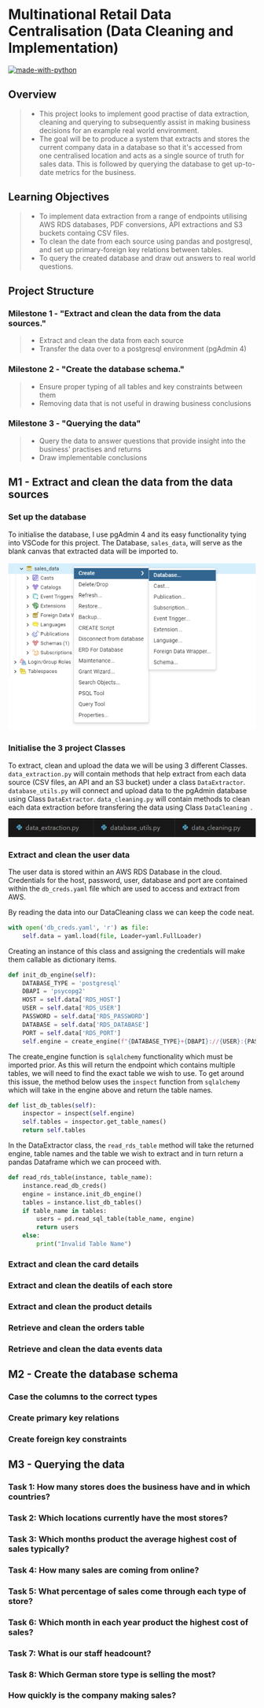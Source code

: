 # Multinational Retail Data Centralisation (Data Cleaning and Implementation)

[![made-with-python](https://img.shields.io/badge/Made%20with-Python-1f425f.svg)](https://www.python.org/)

## Overview 
> - This project looks to implement good practise of data extraction, cleaning and querying to subsequently assist in making business decisions for an example real world environment.
> - The goal will be to produce a system that extracts and stores the current company data in a database so that it's accessed from one centralised location and acts as a single source of truth for sales data. This is followed by querying the database to get up-to-date metrics for the business.

## Learning Objectives
> - To implement data extraction from a range of endpoints utilising AWS RDS databases, PDF conversions, API extractions and S3 buckets containg CSV files.
> - To clean the date from each source using pandas and postgresql, and set up primary-foreign key relations between tables.
> - To query the created database and draw out answers to real world questions.

## Project Structure

### Milestone 1 - "Extract and clean the data from the data sources."
> - Extract and clean the data from each source
> - Transfer the data over to a postgresql environment (pgAdmin 4)

### Milestone 2 - "Create the database schema."
> - Ensure proper typing of all tables and key constraints between them
> - Removing data that is not useful in drawing business conclusions

### Milestone 3 - "Querying the data"
> - Query the data to answer questions that provide insight into the business' practises and returns
> - Draw implementable conclusions

## M1 - Extract and clean the data from the data sources

### Set up the database

To initialise the database, I use pgAdmin 4 and its easy functionality tying into VSCode for this project. The Database, ```sales_data```, will serve as the blank canvas that extracted data will be imported to. 

![InitialiseDatabase](/images/setting_up_database.png)

### Initialise the 3 project Classes

To extract, clean and upload the data we will be using 3 different Classes. ```data_extraction.py``` will contain methods that help extract from each data source (CSV files, an API and an S3 bucket) under a class ```DataExtractor```. ```database_utils.py``` will connect and upload data to the pgAdmin database using Class ```DataExtractor```. ```data_cleaning.py``` will contain methods to clean each data extraction before transfering the data using Class ```DataCleaning ```.

![ThreeClasses](/images/three_classes.png)

### Extract and clean the user data

The user data is stored within an AWS RDS Database in the cloud. Credentials for the host, password, user, database and port are contained within the ```db_creds.yaml``` file which are used to access and extract from AWS. 


By reading the data into our DataCleaning class we can keep the code neat.

```python
with open('db_creds.yaml', 'r') as file:
    self.data = yaml.load(file, Loader=yaml.FullLoader)
```
Creating an instance of this class and assigning the credentials will make them callable as dictionary items.
```python
def init_db_engine(self):
    DATABASE_TYPE = 'postgresql'
    DBAPI = 'psycopg2'
    HOST = self.data['RDS_HOST']
    USER = self.data['RDS_USER']
    PASSWORD = self.data['RDS_PASSWORD']
    DATABASE = self.data['RDS_DATABASE']
    PORT = self.data['RDS_PORT']
    self.engine = create_engine(f"{DATABASE_TYPE}+{DBAPI}://{USER}:{PASSWORD}@{HOST}:{PORT}/{DATABASE}")
```
The create_engine function is ```sqlalchemy``` functionality which must be imported prior. As this will return the endpoint which contains multiple tables, we will need to find the exact table we wish to use. To get around this issue, the method below uses the ```inspect``` function from ```sqlalchemy``` which will take in the engine above and return the table names.

```python
def list_db_tables(self):
    inspector = inspect(self.engine)
    self.tables = inspector.get_table_names() 
    return self.tables
```

In the DataExtractor class, the ```read_rds_table``` method will take the returned engine, table names and the table we wish to extract and in turn return a pandas Dataframe which we can proceed with.

```python
def read_rds_table(instance, table_name):
    instance.read_db_creds()
    engine = instance.init_db_engine()
    tables = instance.list_db_tables()
    if table_name in tables:
        users = pd.read_sql_table(table_name, engine)
        return users
    else:
        print("Invalid Table Name")
```

### Extract and clean the card details

### Extract and clean the deatils of each store

### Extract and clean the product details

### Retrieve and clean the orders table

### Retrieve and clean the data events data



## M2 - Create the database schema

### Case the columns to the correct types

### Create primary key relations

### Create foreign key constraints



## M3 - Querying the data

### Task 1: How many stores does the business have and in which countries?

### Task 2: Which locations currently have the most stores?

### Task 3: Which months product the average highest cost of sales typically?

### Task 4: How many sales are coming from online?

### Task 5: What percentage of sales come through each type of store?

### Task 6: Which month in each year product the highest cost of sales?

### Task 7: What is our staff headcount?

### Task 8: Which German store type is selling the most?

### How quickly is the company making sales?